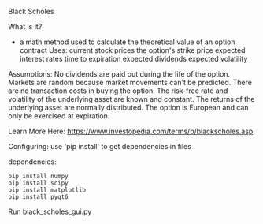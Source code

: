 Black Scholes

What is it?
  - a math method used to calculate the theoretical value of an option contract
  Uses:
    current stock prices
    the option's strike price
    expected interest rates
    time to expiration
    expected dividends
    expected volatility

  Assumptions:
    No dividends are paid out during the life of the option.
    Markets are random because market movements can't be predicted.
    There are no transaction costs in buying the option.
    The risk-free rate and volatility of the underlying asset are known and constant.
    The returns of the underlying asset are normally distributed.
    The option is European and can only be exercised at expiration.

Learn More Here: https://www.investopedia.com/terms/b/blackscholes.asp

Configuring:
use 'pip install' to get dependencies in files

dependencies:
```
pip install numpy
pip install scipy
pip install matplotlib
pip install pyqt6
```

Run black_scholes_gui.py
